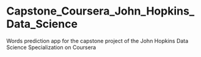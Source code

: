 # Capstone_Coursera_John_Hopkins_Data_Science
Words prediction app for the capstone project of the John Hopkins Data Science Specialization on Coursera
